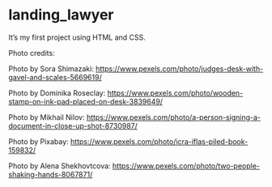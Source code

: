 # landing_lawyer
It’s my first project using HTML and CSS.


Photo credits:

Photo by Sora Shimazaki: https://www.pexels.com/photo/judges-desk-with-gavel-and-scales-5669619/

Photo by Dominika Roseclay: https://www.pexels.com/photo/wooden-stamp-on-ink-pad-placed-on-desk-3839649/

Photo by Mikhail Nilov: https://www.pexels.com/photo/a-person-signing-a-document-in-close-up-shot-8730987/

Photo by Pixabay: https://www.pexels.com/photo/icra-iflas-piled-book-159832/

Photo by Alena Shekhovtcova: https://www.pexels.com/photo/two-people-shaking-hands-8067871/
